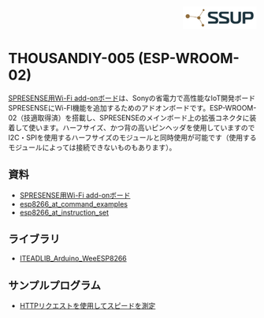<div align="right">
<a href="https://developer.sony.com/ja/develop/ssup/"><img src="../../images/SSUPLOGO2.png" width="150"></a>
</div>

# THOUSANDIY-005 (ESP-WROOM-02)

[SPRESENSE用Wi-Fi add-onボード](https://www.switch-science.com/products/4042)は、Sonyの省電力で高性能なIoT開発ボードSPRESENSEにWi-FI機能を追加するためのアドオンボードです。ESP-WROOM-02（技適取得済）を搭載し、SPRESENSEのメインボード上の拡張コネクタに装着して使います。ハーフサイズ、かつ背の高いピンヘッダを使用していますのでI2C・SPIを使用するハーフサイズのモジュールと同時使用が可能です（使用するモジュールによっては接続できないものもあります）。
 
 ## 資料
- [SPRESENSE用Wi-Fi add-onボード](https://www.switch-science.com/products/4042)
- [esp8266_at_command_examples](https://www.espressif.com/sites/default/files/documentation/4b-esp8266_at_command_examples_en.pdf)
- [esp8266_at_instruction_set](https://www.espressif.com/sites/default/files/documentation/4a-esp8266_at_instruction_set_en.pdf)

## ライブラリ
- [ITEADLIB_Arduino_WeeESP8266](https://github.com/kamtom480/ITEADLIB_Arduino_WeeESP8266)

## サンプルプログラム
- [HTTPリクエストを使用してスピードを測定](webClient)
